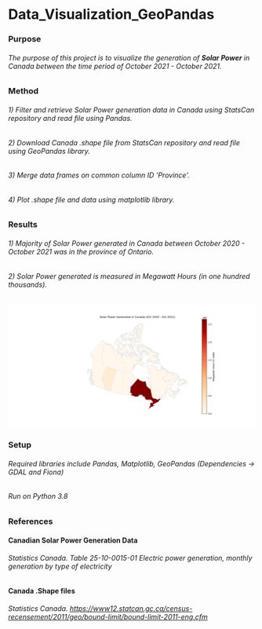 # Data_Visualization_GeoPandas
### Purpose

###### The purpose of this project is to visualize the generation of **Solar Power** in Canada between the time period of October 2021 - October 2021.

### Method

###### 1) Filter and retrieve Solar Power generation data in Canada using StatsCan repository and read file using Pandas.
###### 2) Download Canada .shape file from StatsCan repository and read file using GeoPandas library.
###### 3) Merge data frames on common column ID 'Province'.
###### 4) Plot .shape file and data using matplotlib library.

### Results

###### 1) Majority of Solar Power generated in Canada between October 2020 - October 2021 was in the province of Ontario.
###### 2) Solar Power generated is measured in Megawatt Hours (in one hundred thousands).

![](Images/SolarPower_Canada.png)

### Setup

###### Required libraries include Pandas, Matplotlib, GeoPandas (Dependencies -> GDAL and Fiona)
###### Run on Python 3.8

### References

#### Canadian Solar Power Generation Data
###### Statistics Canada. Table 25-10-0015-01  Electric power generation, monthly generation by type of electricity

#### Canada .Shape files
###### Statistics Canada. https://www12.statcan.gc.ca/census-recensement/2011/geo/bound-limit/bound-limit-2011-eng.cfm
